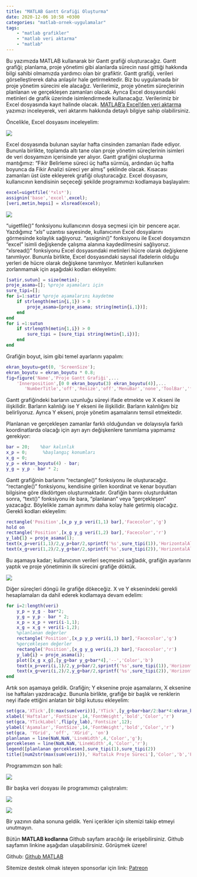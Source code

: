 ```yaml
---
title: "MATLAB Gantt Grafiği Oluşturma"
date: 2020-12-06 10:58 +0300
categories: "matlab-ornek-uygulamalar"
tags:  
    - "matlab grafikler"
    - "matlab veri aktarma" 
    - "matlab"
---
```


Bu yazımızda MATLAB kullanarak bir Gantt grafiği oluşturacağız. Gantt grafiği; planlama, proje yönetimi gibi alanlarda sürecin nasıl gittiği hakkında bilgi sahibi olmamızda yardımcı olan bir grafiktir. Gantt grafiği, verileri görselleştirerek daha anlaşılır hale getirmektedir. Biz bu uygulamada bir proje yönetim sürecini ele alacağız. Verilerimiz, proje yönetim süreçlerinin planlanan ve gerçekleşen zamanları olacak. Ayrıca Excel dosyasındaki metinleri de grafik üzerinde isimlendirmede kullanacağız. Verilerimiz bir Excel dosyasında kayıt halinde olacak. [MATLAB’a Excel’den veri aktarma](https://www.kodlamaogreniyorum.com/matlab-excelden-veri-aktarma/) yazımızı inceleyerek, veri aktarımı hakkında detaylı bilgiye sahip olabilirsiniz.

Öncelikle, Excel dosyasını inceleyelim:

![](/assets/img/matlab/matlab71.png)

Excel dosyasında bulunan sayılar hafta cinsinden zamanları ifade ediyor. Bununla birlikte, toplamda altı tane olan proje yönetim süreçlerinin isimleri de veri dosyamızın içerisinde yer alıyor. Gantt grafiğini oluşturma mantığımız: “Fikir Belirleme süreci üç hafta sürmüş, ardından üç hafta boyunca da Fikir Analizi süreci yer almış” şeklinde olacak. Kısacası zamanları üst üste ekleyerek grafiği oluşturacağız. Excel dosyasını, kullanıcının kendisinin seçeceği şekilde programımızı kodlamaya başlayalım:

```matlab
excel=uigetfile('*xls*');
assignin('base','excel',excel);
[veri,metin,hepsi] = xlsread(excel);
```
![](/assets/img/matlab/matlab72.webp)

“uigetfile()” fonksiyonu kullanıcının dosya seçmesi için bir pencere açar. Yazdığımız “*xls*” uzantısı sayesinde, kullanıcının Excel dosyalarını görmesinde kolaylık sağlıyoruz. “assignin()” fonksiyonu ile Excel dosyamızın “excel” isimli değişkende çalışma alanına kaydedilmesini sağlıyoruz. “xlsread()” fonksiyonu Excel dosyasındaki metinleri hücre olarak değişkene tanımlıyor. Bununla birlikte, Excel dosyasındaki sayısal ifadelerin olduğu yerleri de hücre olarak değişkene tanımlıyor. Metinleri kullanırken zorlanmamak için aşağıdaki kodları ekleyelim:

```matlab
[satir,sutun] = size(metin);
proje_asama=[]; %proje aşamaları için
sure_tipi=[];
for i=1:satir %proje aşamalarını kaydetme
    if strlength(metin{i,1}) > 0
        proje_asama=[proje_asama; string(metin{i,1})];
    end
end
for i =1:sutun
    if strlength(metin{1,i}) > 0
        sure_tipi = [sure_tipi string(metin{1,i})];
    end
end
```

Grafiğin boyut, isim gibi temel ayarlarını yapalım:

```matlab
ekran_boyutu=get(0, 'ScreenSize');
ekran_boyutu = ekran_boyutu * 0.8;
fig=figure('Name','Proje Gantt Grafiği',...
    'Innerposition',[0 0 ekran_boyutu(3) ekran_boyutu(4)],...
       'NumberTitle','off','Resize','off','MenuBar','none','ToolBar','figure');
```

Gantt grafiğindeki barların uzunluğu süreyi ifade etmekte ve X ekseni ile ilişkilidir. Barların kalınlığı ise Y ekseni ile ilişkilidir. Barların kalınlığını biz belirliyoruz. Ayrıca Y ekseni, proje yönetim aşamalarını temsil etmektedir.

Planlanan ve gerçekleşen zamanlar farklı olduğundan ve dolayısıyla farklı koordinatlarda olacağı için ayrı ayrı değişkenlere tanımlama yapmamız gerekiyor:

```matlab
bar = 20;    %bar kalınlık
x_p = 0;      %başlangıç konumları
x_g = 0;
y_p = ekran_boyutu(4) - bar;
y_g = y_p - bar * 2;
```

Gantt grafiğinin barlarını “rectangle()” fonksiyonu ile oluşturacağız. “rectangle()” fonksiyonu, kendisine girilen koordinat ve kenar boyutları bilgisine göre dikdörtgen oluşturmaktadır. Grafiğin barını oluşturduktan sonra, “text()” fonksiyonu ile bara, “planlanan” veya “gerçekleşen” yazacağız. Böylelikle zaman ayrımını daha kolay hale getirmiş olacağız. Gerekli kodları ekleyelim:

```matlab
rectangle('Position',[x_p y_p veri(1,1) bar],'Facecolor','g')
hold on
rectangle('Position',[x_g y_g veri(1,2) bar],'Facecolor','r')
y_lab{1} = proje_asama(1);
text(x_p+veri(1,1)/2,y_p+bar/2,sprintf('%s',sure_tipi(1)),'HorizontalAlignment','center','FontSize',8)
text(x_g+veri(1,2)/2,y_g+bar/2,sprintf('%s',sure_tipi(2)),'HorizontalAlignment','center','FontSize',8)
```

Bu aşamaya kadar; kullanıcının verileri seçmesini sağladık, grafiğin ayarlarını yaptık ve proje yönetiminin ilk sürecini grafiğe döktük. 

![](/assets/img/matlab/matlab73.webp)

Diğer süreçleri döngü ile grafiğe dökeceğiz. X ve Y eksenindeki gerekli hesaplamaları da dahil ederek kodlamaya devam edelim:

```matlab
for i=2:length(veri)
    y_p = y_g - bar*2;
    y_g = y_p - bar * 2;
    x_p = x_p + veri(i-1,1);
    x_g = x_g + veri(i-1,2);
    %planlanan değerler
    rectangle('Position',[x_p y_p veri(i,1) bar],'Facecolor','g')
    %gerçekleşen değerler
    rectangle('Position',[x_g y_g veri(i,2) bar],'Facecolor','r')
    y_lab{i} = proje_asama(i);
    plot([x_g x_g],[y_g+bar y_g+bar*4],'--','Color','b')
    text(x_p+veri(i,1)/2,y_p+bar/2,sprintf('%s',sure_tipi(1)),'HorizontalAlignment','center','FontSize',8)
    text(x_g+veri(i,2)/2,y_g+bar/2,sprintf('%s',sure_tipi(2)),'HorizontalAlignment','center','FontSize',8)
end
```

Artık son aşamaya geldik. Grafiğin; Y eksenine proje aşamalarını, X eksenine ise haftaları yazdıracağız. Bununla birlikte, grafiğe bir başlık ve renklerin neyi ifade ettiğini anlatan bir bilgi kutusu ekleyelim:

```matlab
set(gca,'XTick',[0:max(sum(veri))],'YTick',[y_g+bar+bar/2:bar*4:ekran_boyutu(4) - bar]);
xlabel('Haftalar','FontSize',14,'FontWeight','bold','Color','r')
set(gca,'YTickLabel',flip(y_lab),'Fontsize',12);
ylabel('Aşamalar','FontSize',14,'FontWeight','bold','Color','r')
set(gca, 'YGrid', 'off', 'XGrid', 'on')
planlanan = line(NaN,NaN,'LineWidth',4,'Color','g');
gerceklesen = line(NaN,NaN,'LineWidth',4,'Color','r');
legend([planlanan gerceklesen],sure_tipi(1),sure_tipi(2))
title([num2str(max(sum(veri))),' Haftalık Proje Süreci'],'Color','b','FontAngle','italic')
```

Programımızın son hali:

![](/assets/img/matlab/matlab74.webp)

Bir başka veri dosyası ile programımızı çalıştıralım:

![](/assets/img/matlab/matlab75.png)

![](/assets/img/matlab/matlab76.png)

Bir yazının daha sonuna geldik. Yeni içerikler için sitemizi takip etmeyi unutmayın.

Bütün **MATLAB kodlarına** Github sayfam aracılığı ile erişebilirsiniz. Github sayfamın linkine aşağıdan ulaşabilirsiniz. Görüşmek üzere!

Github: [Github MATLAB](https://github.com/TunahanBilgic/kodlamaogreniyorum/tree/main/matlab)

Sitemize destek olmak isteyen sponsorlar için link: [Patreon](https://patreon.com/tunahanbilgic)
